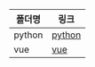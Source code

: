 | 폴더명 | 링크               |
| ------ | ------------------ |
| python | [python](./python) |
| vue    | [vue](./vue)       |


